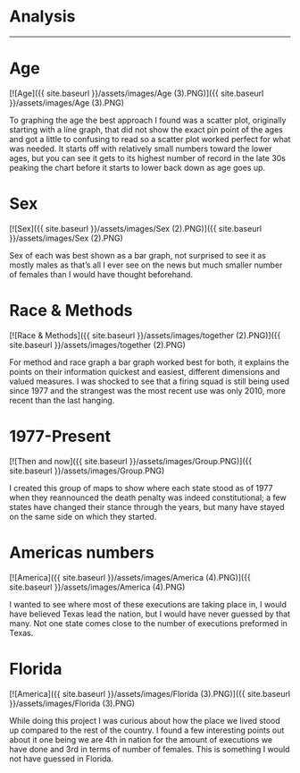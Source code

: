 # Analysis
---


# Age

[![Age]({{ site.baseurl }}/assets/images/Age (3).PNG)]({{ site.baseurl }}/assets/images/Age (3).PNG)

To graphing the age the best approach I found was a scatter plot, originally starting with a line graph, that did not show the exact pin point of the ages and got a little to confusing to read so a scatter plot worked perfect for what was needed.  It starts off with relatively small numbers toward the lower ages, but you can see it gets to its highest number of record in the late 30s peaking the chart before it starts to lower back down as age goes up.  

# Sex

[![Sex]({{ site.baseurl }}/assets/images/Sex (2).PNG)]({{ site.baseurl }}/assets/images/Sex (2).PNG)

Sex of each was best shown as a bar graph, not surprised to see it as mostly males as that’s all I ever see on the news but much smaller number of females than I would have thought beforehand.  

# Race & Methods

[![Race & Methods]({{ site.baseurl }}/assets/images/together (2).PNG)]({{ site.baseurl }}/assets/images/together (2).PNG)

For method and race graph a bar graph worked best for both, it explains the points on their information quickest and easiest, different dimensions and valued measures.  I was shocked to see that a firing squad is still being used since 1977 and the strangest was the most recent use was only 2010, more recent than the last hanging.  

# 1977-Present

[![Then and now]({{ site.baseurl }}/assets/images/Group.PNG)]({{ site.baseurl }}/assets/images/Group.PNG)

I created this group of maps to show where each state stood as of 1977 when they reannounced the death penalty was indeed constitutional; a few states have changed their stance through the years, but many have stayed on the same side on which they started. 

# Americas numbers 

[![America]({{ site.baseurl }}/assets/images/America (4).PNG)]({{ site.baseurl }}/assets/images/America (4).PNG)

I wanted to see where most of these executions are taking place in, I would have believed Texas lead the nation, but I would have never guessed by that many.  Not one state comes close to the number of executions preformed in Texas.  

# Florida

[![America]({{ site.baseurl }}/assets/images/Florida (3).PNG)]({{ site.baseurl }}/assets/images/Florida (3).PNG)

While doing this project I was curious about how the place we lived stood up compared to the rest of the country.  I found a few interesting points out about it one being we are 4th in nation for the amount of executions we have done and 3rd in terms of number of females.  This is something I would not have guessed in Florida. 
